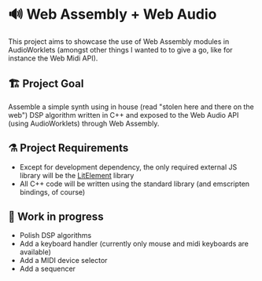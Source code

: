 # :loud_sound: Web Assembly + Web Audio

This project aims to showcase the use of Web Assembly modules in AudioWorklets (amongst other things I wanted to to give a go, like for instance the Web Midi API).

## :building_construction: Project Goal

Assemble a simple synth using in house (read "stolen here and there on the web") DSP algorithm written in C++ and exposed to the Web Audio API (using AudioWorklets) through Web Assembly.

## :alembic: Project Requirements

- Except for development dependency, the only required external JS library will be the [LitElement](https://lit-element.polymer-project.org/) library
- All C++ code will be written using the standard library (and emscripten bindings, of course)

## :construction: Work in progress

- Polish DSP algorithms
- Add a keyboard handler (currently only mouse and midi keyboards are available)
- Add a MIDI device selector
- Add a sequencer
